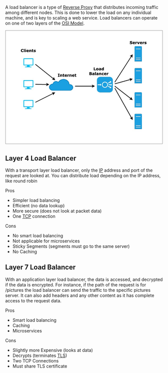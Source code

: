 

A load balancer is a type of [Reverse Proxy](../Internet%20&%20Networking/Proxy.md) that distributes incoming traffic among different nodes. This is done to lower the load on any individual machine, and is key to scaling a web service. Load balancers can operate on one of two layers of the [OSI Model](../Internet%20&%20Networking/OSI%20Model.md).

![](../Attachments/Pasted%20image%2020220417165133.png)


## Layer 4 Load Balancer
With a transport layer load balancer, only the [IP](../Internet%20&%20Networking/IP.md) address and port of the request are looked at. You can distribute load depending on the IP address, like round robin

Pros
- Simpler load balancing
- Efficient (no data lookup)
- More secure (does not look at packet data)
- One [TCP](../Internet%20&%20Networking/TCP.md) connection

Cons
- No smart load balancing
- Not applicable for microservices
- Sticky Segments (segments must go to the same server)
- No Caching


## Layer 7 Load Balancer
With an application layer load balancer, the data is accessed, and decrypted if the data is encrypted. For instance, if the path of the request is for /pictures the load balancer can send the traffic to the specific pictures server. It can also add headers and any other content as it has complete access to the request data.

Pros
- Smart load balancing
- Caching
- Microservices

Cons
- Slightly more Expensive (looks at data)
- Decrypts (terminates [TLS](../Internet%20&%20Networking/Security/TLS.md))
- Two TCP Connections
- Must share TLS certificate
